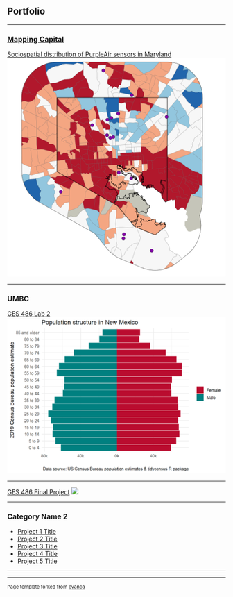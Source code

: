 ## Portfolio

---

### [Mapping Capital](https://mapping.capital)

[Sociospatial distribution of PurpleAir sensors in Maryland](/dss/purple.md)
<img src="images/it worked MHI.png?raw=true"/>

---
### UMBC
[GES 486 Lab 2](/lab_2/md/lab_2_exercise.html)
<img src="lab_2/images/mn_pop_pyrmaid.png?raw=true"/>

---
[GES 486 Final Project](/finalproj/hexagons.html)
<img src="images/dummy_thumbnail.jpg?raw=true"/>

---

### Category Name 2

- [Project 1 Title](http://example.com/)
- [Project 2 Title](http://example.com/)
- [Project 3 Title](http://example.com/)
- [Project 4 Title](http://example.com/)
- [Project 5 Title](http://example.com/)

---




---
<p style="font-size:11px">Page template forked from <a href="https://github.com/evanca/quick-portfolio">evanca</a></p>
<!-- Remove above link if you don't want to attibute -->
